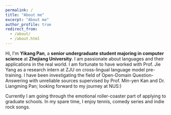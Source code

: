 ```yaml
---
permalink: /
title: "About me"
excerpt: "About me"
author_profile: true
redirect_from: 
  - /about/
  - /about.html
---
```


Hi, I'm **Yikang Pan**, a **senior undergraduate student majoring in computer science** at **Zhejiang University**. I am passionate about languages and their applications in the real world. I am fortunate to have worked with Prof. Jie Yang as a research intern at ZJU on cross-lingual language model pre-training. I have been investigating the field of Open-Domain Question-Answering with unreliable sources supervised by Prof. Min-yen Kan and Dr. Liangming Pan; looking forward to my journey at NUS:)

Currently I am going through the emotional roller-coaster part of applying to graduate schools. In my spare time, I enjoy tennis, comedy series and indie rock songs.

